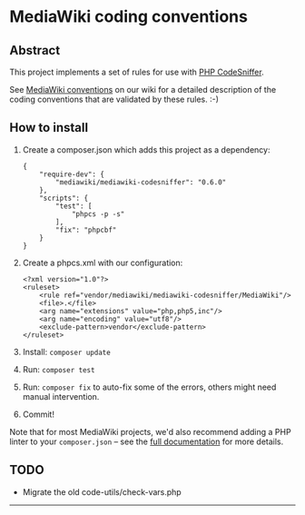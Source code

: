 MediaWiki coding conventions
============================

Abstract
--------
This project implements a set of rules for use with [PHP CodeSniffer][0].

See [MediaWiki conventions][1] on our wiki for a detailed description of the
coding conventions that are validated by these rules. :-)

How to install
--------------
1. Create a composer.json which adds this project as a dependency:
    
    ```
    {
    	"require-dev": {
    		"mediawiki/mediawiki-codesniffer": "0.6.0"
    	},
    	"scripts": {
    		"test": [
    			"phpcs -p -s"
    		],
    		"fix": "phpcbf"
    	}
    }
    ```
2. Create a phpcs.xml with our configuration:
    
    ```
    <?xml version="1.0"?>
    <ruleset>
    	<rule ref="vendor/mediawiki/mediawiki-codesniffer/MediaWiki"/>
    	<file>.</file>
    	<arg name="extensions" value="php,php5,inc"/>
    	<arg name="encoding" value="utf8"/>
    	<exclude-pattern>vendor</exclude-pattern>
    </ruleset>
    ```
3. Install: `composer update`
4. Run: `composer test`
5. Run: `composer fix` to auto-fix some of the errors, others might need
   manual intervention.
6. Commit!

Note that for most MediaWiki projects, we'd also recommend adding a PHP linter
to your `composer.json` – see the [full documentation][2] for more details.

TODO
----
* Migrate the old code-utils/check-vars.php

---
[0]: https://pear.php.net/package/PHP_CodeSniffer
[1]: https://www.mediawiki.org/wiki/Manual:Coding_conventions/PHP
[2]: https://www.mediawiki.org/wiki/Continuous_integration/Entry_points#PHP
